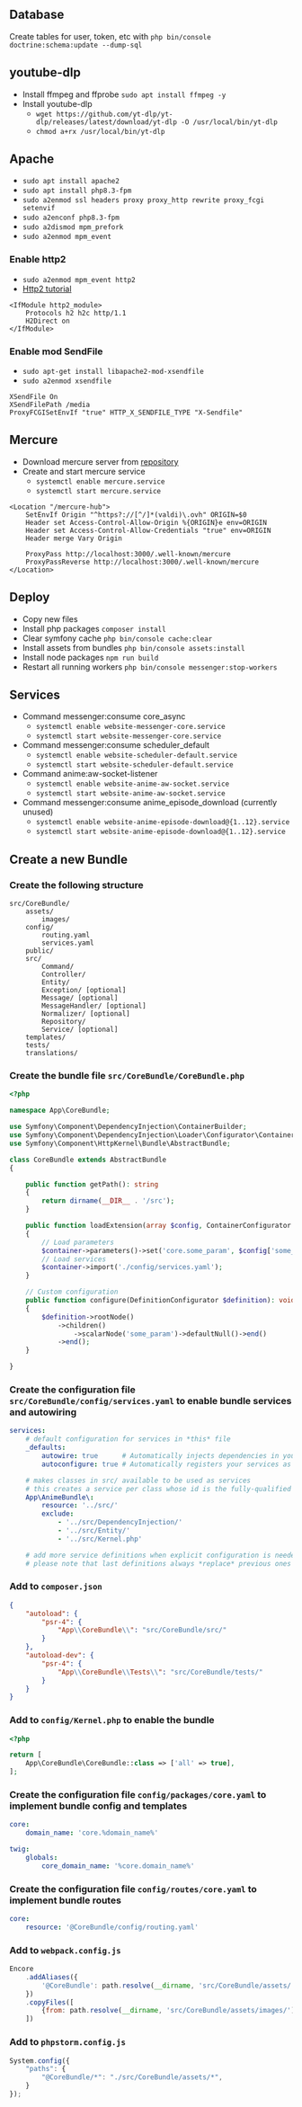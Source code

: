 ## Database
Create tables for user, token, etc with `php bin/console doctrine:schema:update --dump-sql`

## youtube-dlp
* Install ffmpeg and ffprobe `sudo apt install ffmpeg -y`
* Install youtube-dlp
  * `wget https://github.com/yt-dlp/yt-dlp/releases/latest/download/yt-dlp -O /usr/local/bin/yt-dlp`
  * `chmod a+rx /usr/local/bin/yt-dlp`

## Apache
* `sudo apt install apache2`
* `sudo apt install php8.3-fpm `
* `sudo a2enmod ssl headers proxy proxy_http rewrite proxy_fcgi setenvif`
* `sudo a2enconf php8.3-fpm`
* `sudo a2dismod mpm_prefork`
* `sudo a2enmod mpm_event`

### Enable http2
* `sudo a2enmod mpm_event http2`
* [Http2 tutorial](https://gist.github.com/GAS85/38eb5954a27d64ae9ac17d01bfe9898c)

```aiignore
<IfModule http2_module>
    Protocols h2 h2c http/1.1
    H2Direct on
</IfModule>
```

### Enable mod SendFile
* `sudo apt-get install libapache2-mod-xsendfile`
* `sudo a2enmod xsendfile`

```aiignore
XSendFile On
XSendFilePath /media
ProxyFCGISetEnvIf "true" HTTP_X_SENDFILE_TYPE "X-Sendfile"
```

## Mercure
* Download mercure server from [repository](https://github.com/dunglas/mercure/releases)
* Create and start mercure service
  * `systemctl enable mercure.service`
  * `systemctl start mercure.service`

```aiignore
<Location "/mercure-hub">
    SetEnvIf Origin "^https?://[^/]*(valdi)\.ovh" ORIGIN=$0
    Header set Access-Control-Allow-Origin %{ORIGIN}e env=ORIGIN
    Header set Access-Control-Allow-Credentials "true" env=ORIGIN
    Header merge Vary Origin
    
    ProxyPass http://localhost:3000/.well-known/mercure
    ProxyPassReverse http://localhost:3000/.well-known/mercure
</Location>
```

## Deploy
* Copy new files
* Install php packages `composer install`
* Clear symfony cache `php bin/console cache:clear`
* Install assets from bundles `php bin/console assets:install`
* Install node packages `npm run build`
* Restart all running workers `php bin/console messenger:stop-workers`

## Services
* Command messenger:consume core_async
  * `systemctl enable website-messenger-core.service`
  * `systemctl start website-messenger-core.service`
* Command messenger:consume scheduler_default
  * `systemctl enable website-scheduler-default.service`
  * `systemctl start website-scheduler-default.service`
* Command anime:aw-socket-listener
  * `systemctl enable website-anime-aw-socket.service`
  * `systemctl start website-anime-aw-socket.service`
* Command messenger:consume anime_episode_download (currently unused)
  * `systemctl enable website-anime-episode-download@{1..12}.service`
  * `systemctl start website-anime-episode-download@{1..12}.service`

## Create a new Bundle

### Create the following structure
```
src/CoreBundle/
    assets/
        images/
    config/
        routing.yaml
        services.yaml
    public/
    src/
        Command/
        Controller/
        Entity/
        Exception/ [optional]
        Message/ [optional]
        MessageHandler/ [optional]
        Normalizer/ [optional]
        Repository/
        Service/ [optional]
    templates/
    tests/
    translations/
```

### Create the bundle file `src/CoreBundle/CoreBundle.php`
```php
<?php

namespace App\CoreBundle;

use Symfony\Component\DependencyInjection\ContainerBuilder;
use Symfony\Component\DependencyInjection\Loader\Configurator\ContainerConfigurator;
use Symfony\Component\HttpKernel\Bundle\AbstractBundle;

class CoreBundle extends AbstractBundle
{

    public function getPath(): string
    {
        return dirname(__DIR__ . '/src');
    }

    public function loadExtension(array $config, ContainerConfigurator $container, ContainerBuilder $builder): void
    {
        // Load parameters
        $container->parameters()->set('core.some_param', $config['some_param']);
        // Load services
        $container->import('./config/services.yaml');
    }

    // Custom configuration
    public function configure(DefinitionConfigurator $definition): void
    {
        $definition->rootNode()
            ->children()
                ->scalarNode('some_param')->defaultNull()->end()
            ->end();
    }

}
```

### Create the configuration file `src/CoreBundle/config/services.yaml` to enable bundle services and autowiring
```yaml
services:
    # default configuration for services in *this* file
    _defaults:
        autowire: true      # Automatically injects dependencies in your services.
        autoconfigure: true # Automatically registers your services as commands, event subscribers, etc.

    # makes classes in src/ available to be used as services
    # this creates a service per class whose id is the fully-qualified class name
    App\AnimeBundle\:
        resource: '../src/'
        exclude:
            - '../src/DependencyInjection/'
            - '../src/Entity/'
            - '../src/Kernel.php'

    # add more service definitions when explicit configuration is needed
    # please note that last definitions always *replace* previous ones

```

### Add to `composer.json`
```json
{
    "autoload": {
        "psr-4": {
            "App\\CoreBundle\\": "src/CoreBundle/src/"
        }
    },
    "autoload-dev": {
        "psr-4": {
            "App\\CoreBundle\\Tests\\": "src/CoreBundle/tests/"
        }
    }
}
```

### Add to `config/Kernel.php` to enable the bundle
```php
<?php

return [
    App\CoreBundle\CoreBundle::class => ['all' => true],
];
```

### Create the configuration file `config/packages/core.yaml` to implement bundle config and templates
```yaml
core:
    domain_name: 'core.%domain_name%'

twig:
    globals:
        core_domain_name: '%core.domain_name%'
```

### Create the configuration file `config/routes/core.yaml` to implement bundle routes
```yaml
core:
    resource: '@CoreBundle/config/routing.yaml'
```

### Add to `webpack.config.js`
```javascript
Encore
    .addAliases({
        '@CoreBundle': path.resolve(__dirname, 'src/CoreBundle/assets/'),
    })
    .copyFiles([
        {from: path.resolve(__dirname, 'src/CoreBundle/assets/images/'), to: 'images/[path][name].[hash:8].[ext]', pattern: /\.(png|jpg|jpeg|svg|ico)$/},
    ])
```

### Add to `phpstorm.config.js`
```javascript
System.config({
    "paths": {
        "@CoreBundle/*": "./src/CoreBundle/assets/*",
    }
});
```